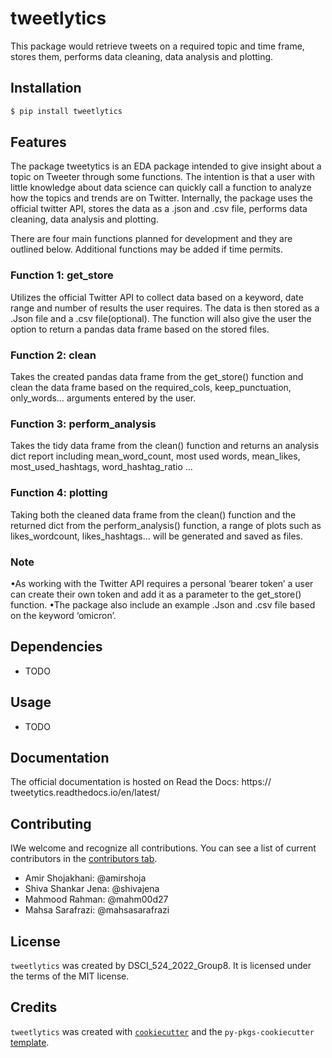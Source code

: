 # tweetlytics

This package would retrieve tweets on a required topic and time frame, stores them, performs data cleaning, data analysis and plotting.

## Installation

```bash
$ pip install tweetlytics
```

## Features

The package tweetytics is an EDA package intended to give insight about a topic on Tweeter through some functions. The intention is that a user with little knowledge about data science can quickly call a function to analyze how the topics and trends are on Twitter. Internally, the package uses the official twitter API, stores the data as a .json and .csv file, performs data cleaning, data analysis and plotting.

There are four main functions planned for development and they are outlined below.  Additional functions may be added if time permits.

### Function 1: get_store

Utilizes the official Twitter API to collect data based on a keyword, date range and number of results the user requires. The data is then stored as a .Json file and a .csv file(optional). The function will also give the user the option to return a pandas data frame based on the stored files.

### Function 2: clean

Takes the created pandas data frame from the get_store() function and clean the data frame based on the required_cols, keep_punctuation, only_words… arguments entered by the user.

### Function 3: perform_analysis

Takes the tidy data frame from the clean() function and returns an analysis dict report including mean_word_count, most used words, mean_likes, most_used_hashtags, word_hashtag_ratio …

### Function 4: plotting

Taking both the cleaned data frame from the clean() function and the returned dict from the perform_analysis() function, a range of plots such as likes_wordcount, likes_hashtags… will be generated and saved as files.

### Note

•As working with the Twitter API requires a personal ‘bearer token’ a user can create their own token and add it as a parameter to the get_store() function.
•The package also include an example .Json and .csv file  based on the keyword ‘omicron’.

## Dependencies

- TODO

## Usage

- TODO

## Documentation

The official documentation is hosted on Read the Docs: https:// tweetytics.readthedocs.io/en/latest/

## Contributing

IWe welcome and recognize all contributions. You can see a list of current contributors in the [contributors tab]( https://github.com/UBC-MDS/tweetlytics/blob/main/CONTRIBUTING.md).

* Amir Shojakhani: @amirshoja
* Shiva Shankar Jena: @shivajena
* Mahmood Rahman: @mahm00d27
* Mahsa Sarafrazi: @mahsasarafrazi

## License

`tweetlytics` was created by DSCI_524_2022_Group8. It is licensed under the terms of the MIT license.

## Credits

`tweetlytics` was created with [`cookiecutter`](https://cookiecutter.readthedocs.io/en/latest/) and the `py-pkgs-cookiecutter` [template](https://github.com/py-pkgs/py-pkgs-cookiecutter).
